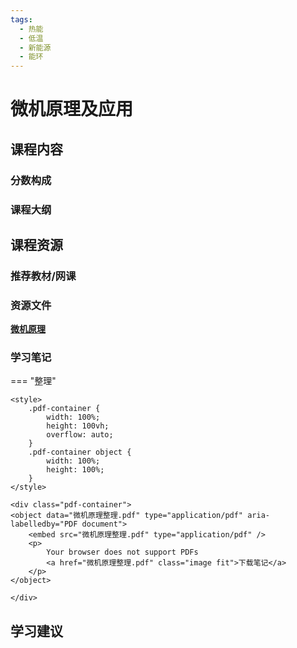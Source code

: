 ```yaml
---
tags:
  - 热能
  - 低温
  - 新能源
  - 能环
---
```


# 微机原理及应用

## 课程内容

### 分数构成

### 课程大纲


## 课程资源

### 推荐教材/网课

### 资源文件

[**微机原理**](https://pan.baidu.com/s/19USXhfPY8MIbl58cA8Ikow?pwd=dq8a)

### 学习笔记

=== "整理"

    <style>
        .pdf-container {
            width: 100%;
            height: 100vh;
            overflow: auto;
        }
        .pdf-container object {
            width: 100%;
            height: 100%;
        }
    </style>

    <div class="pdf-container">
    <object data="微机原理整理.pdf" type="application/pdf" aria-labelledby="PDF document">
        <embed src="微机原理整理.pdf" type="application/pdf" />
        <p>
            Your browser does not support PDFs
            <a href="微机原理整理.pdf" class="image fit">下载笔记</a>
        </p>
    </object>

    </div>

## 学习建议



